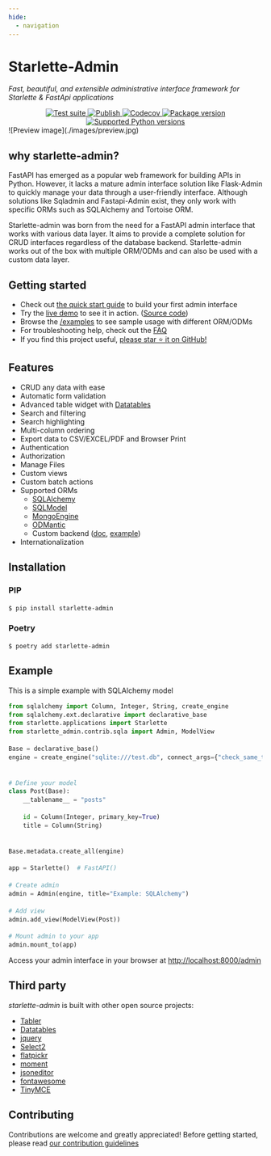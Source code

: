 ```yaml
---
hide:
  - navigation
---
```


# Starlette-Admin

*Fast, beautiful, and extensible administrative interface framework for Starlette & FastApi applications*

<div align="center">
<a href="https://github.com/jowilf/starlette-admin/actions/workflows/test.yml">
    <img src="https://github.com/jowilf/starlette-admin/actions/workflows/test.yml/badge.svg" alt="Test suite">
</a>
<a href="https://github.com/jowilf/starlette-admin/actions">
    <img src="https://github.com/jowilf/starlette-admin/actions/workflows/publish.yml/badge.svg" alt="Publish">
</a>
<a href="https://codecov.io/gh/jowilf/starlette-admin">
    <img src="https://codecov.io/gh/jowilf/starlette-admin/branch/main/graph/badge.svg" alt="Codecov">
</a>
<a href="https://pypi.org/project/starlette-admin/">
    <img src="https://badge.fury.io/py/starlette-admin.svg" alt="Package version">
</a>
<a href="https://pypi.org/project/starlette-admin/">
    <img src="https://img.shields.io/pypi/pyversions/starlette-admin?color=2334D058" alt="Supported Python versions">
</a>
</div>
![Preview image](./images/preview.jpg)

## why starlette-admin?

FastAPI has emerged as a popular web framework for building APIs in Python. However, it lacks a mature admin interface
solution like Flask-Admin to quickly manage your data through a user-friendly interface. Although
solutions like Sqladmin and Fastapi-Admin exist, they only work with specific ORMs such as SQLAlchemy and Tortoise ORM.

Starlette-admin was born from the need for a FastAPI admin interface that works with various data layer. It aims
to provide a complete solution for CRUD interfaces regardless of the database backend. Starlette-admin works out of the
box with multiple ORM/ODMs and can also be used with a custom data layer.

## Getting started

* Check out [the quick start guide](https://jowilf.github.io/starlette-admin) to build your first admin interface
* Try
  the [live demo](https://starlette-admin-demo.jowilf.com/) to see it in
  action. ([Source code](https://github.com/jowilf/starlette-admin-demo))
* Browse the [/examples](https://github.com/jowilf/starlette-admin/tree/main/examples) to see sample usage with
  different ORM/ODMs
* For troubleshooting help, check out the [FAQ](#)
* If you find this project useful, [please star ⭐️ it on GitHub!](https://github.com/jowilf/starlette-admin)

## Features

- CRUD any data with ease
- Automatic form validation
- Advanced table widget with [Datatables](https://datatables.net/)
- Search and filtering
- Search highlighting
- Multi-column ordering
- Export data to CSV/EXCEL/PDF and Browser Print
- Authentication
- Authorization
- Manage Files
- Custom views
- Custom batch actions
- Supported ORMs
    * [SQLAlchemy](https://www.sqlalchemy.org/)
    * [SQLModel](https://sqlmodel.tiangolo.com/)
    * [MongoEngine](http://mongoengine.org/)
    * [ODMantic](https://github.com/art049/odmantic/)
    * Custom
      backend ([doc](https://jowilf.github.io/starlette-admin/advanced/base-model-view/), [example](https://github.com/jowilf/starlette-admin/tree/main/examples/custom-backend))
- Internationalization

## Installation

### PIP

```shell
$ pip install starlette-admin
```

### Poetry

```shell
$ poetry add starlette-admin
```

## Example

This is a simple example with SQLAlchemy model

```python
from sqlalchemy import Column, Integer, String, create_engine
from sqlalchemy.ext.declarative import declarative_base
from starlette.applications import Starlette
from starlette_admin.contrib.sqla import Admin, ModelView

Base = declarative_base()
engine = create_engine("sqlite:///test.db", connect_args={"check_same_thread": False})


# Define your model
class Post(Base):
    __tablename__ = "posts"

    id = Column(Integer, primary_key=True)
    title = Column(String)


Base.metadata.create_all(engine)

app = Starlette()  # FastAPI()

# Create admin
admin = Admin(engine, title="Example: SQLAlchemy")

# Add view
admin.add_view(ModelView(Post))

# Mount admin to your app
admin.mount_to(app)
```

Access your admin interface in your browser at [http://localhost:8000/admin](http://localhost:8000/admin)

## Third party

*starlette-admin* is built with other open source projects:

- [Tabler](https://tabler.io/)
- [Datatables](https://datatables.net/)
- [jquery](https://jquery.com/)
- [Select2](https://select2.org/)
- [flatpickr](https://flatpickr.js.org/)
- [moment](http://momentjs.com/)
- [jsoneditor](https://github.com/josdejong/jsoneditor)
- [fontawesome](https://fontawesome.com/)
- [TinyMCE](https://www.tiny.cloud/)

## Contributing

Contributions are welcome and greatly appreciated! Before getting started, please read
[our contribution guidelines](https://github.com/jowilf/starlette-admin/blob/main/CONTRIBUTING.md)
